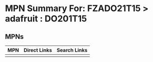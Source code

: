 



# MPN Summary For: FZADO21T15 > adafruit : DO201T15

## MPNs
  

|MPN|Direct Links|Search Links|
| :--- | :--- | :--- |
||||

